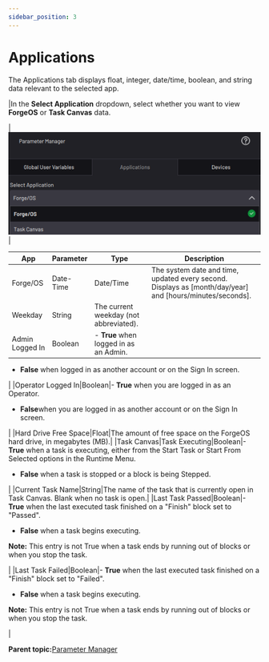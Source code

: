 ```yaml
---
sidebar_position: 3
---
```


# Applications

The Applications tab displays float, integer, date/time, boolean, and string data relevant to the selected app.

|In the **Select Application** dropdown, select whether you want to view **ForgeOS** or **Task Canvas** data.

|![](../Images/ParameterManager/Applications-Dropdown.png)|

|App|Parameter|Type|Description|
|---|---------|----|-----------|
|Forge/OS|Date-Time|Date/Time|The system date and time, updated every second. Displays as \[month/day/year\] and \[hours/minutes/seconds\].|
|Weekday|String|The current weekday \(not abbreviated\).|
|Admin Logged In|Boolean|-   **True** when logged in as an Admin.
-   **False** when logged in as another account or on the Sign In screen.

|
|Operator Logged In|Boolean|-   **True** when you are logged in as an Operator.
-   ****False****when you are logged in as another account or on the Sign In screen.

|
|Hard Drive Free Space|Float|The amount of free space on the ForgeOS hard drive, in megabytes \(MB\).|
|Task Canvas|Task Executing|Boolean|-   **True** when a task is executing, either from the Start Task or Start From Selected options in the Runtime Menu.
-   **False** when a task is stopped or a block is being Stepped.

|
|Current Task Name|String|The name of the task that is currently open in Task Canvas. Blank when no task is open.|
|Last Task Passed|Boolean|-   **True** when the last executed task finished on a "Finish" block set to "Passed".
-   **False** when a task begins executing.

 **Note:** This entry is not True when a task ends by running out of blocks or when you stop the task.

|
|Last Task Failed|Boolean|-   **True** when the last executed task finished on a "Finish" block set to "Failed".
-   **False** when a task begins executing.

 **Note:** This entry is not True when a task ends by running out of blocks or when you stop the task.

|

**Parent topic:**[Parameter Manager](../ParameterManager/ParameterManagerOverview.md)

